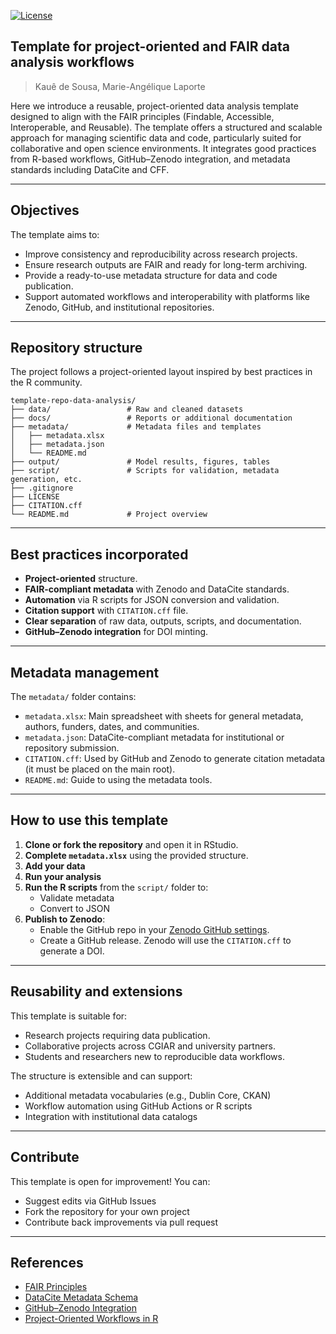 <!-- badges: start -->
[![License](https://img.shields.io/badge/License-CC%20BY%204.0-blue.svg)](https://creativecommons.org/licenses/by/4.0/deed.en) 
<!-- badges: end --> 

## Template for project-oriented and FAIR data analysis workflows
> Kauê de Sousa, Marie-Angélique Laporte

Here we introduce a reusable, project-oriented data analysis template designed to align with the FAIR principles (Findable, Accessible, Interoperable, and Reusable). The template offers a structured and scalable approach for managing scientific data and code, particularly suited for collaborative and open science environments. It integrates good practices from R-based workflows, GitHub–Zenodo integration, and metadata standards including DataCite and CFF.

---

## Objectives

The template aims to:

- Improve consistency and reproducibility across research projects.
- Ensure research outputs are FAIR and ready for long-term archiving.
- Provide a ready-to-use metadata structure for data and code publication.
- Support automated workflows and interoperability with platforms like Zenodo, GitHub, and institutional repositories.

---

## Repository structure

The project follows a project-oriented layout inspired by best practices in the R community.

```text
template-repo-data-analysis/
├── data/                 # Raw and cleaned datasets
├── docs/                 # Reports or additional documentation
├── metadata/             # Metadata files and templates
│   ├── metadata.xlsx
│   ├── metadata.json
│   └── README.md
├── output/               # Model results, figures, tables
├── script/               # Scripts for validation, metadata generation, etc.
├── .gitignore
├── LICENSE
├── CITATION.cff
└── README.md             # Project overview
```
---

## Best practices incorporated

- **Project-oriented** structure.
- **FAIR-compliant metadata** with Zenodo and DataCite standards.
- **Automation** via R scripts for JSON conversion and validation.
- **Citation support** with `CITATION.cff` file.
- **Clear separation** of raw data, outputs, scripts, and documentation.
- **GitHub–Zenodo integration** for DOI minting.

---

## Metadata management

The `metadata/` folder contains:

- `metadata.xlsx`: Main spreadsheet with sheets for general metadata, authors, funders, dates, and communities.
- `metadata.json`: DataCite-compliant metadata for institutional or repository submission.
- `CITATION.cff`: Used by GitHub and Zenodo to generate citation metadata (it must be placed on the main root).
- `README.md`: Guide to using the metadata tools.

---

## How to use this template

1. **Clone or fork the repository** and open it in RStudio.
2. **Complete `metadata.xlsx`** using the provided structure.
3. **Add your data**
4. **Run your analysis**
5. **Run the R scripts** from the `script/` folder to:
   - Validate metadata 
   - Convert to JSON
6. **Publish to Zenodo**:
   - Enable the GitHub repo in your [Zenodo GitHub settings](https://zenodo.org/account/settings/github/).
   - Create a GitHub release. Zenodo will use the `CITATION.cff` to generate a DOI.

---

## Reusability and extensions

This template is suitable for:
- Research projects requiring data publication.
- Collaborative projects across CGIAR and university partners.
- Students and researchers new to reproducible data workflows.

The structure is extensible and can support:
- Additional metadata vocabularies (e.g., Dublin Core, CKAN)
- Workflow automation using GitHub Actions or R scripts
- Integration with institutional data catalogs

---

## Contribute

This template is open for improvement! You can:
- Suggest edits via GitHub Issues
- Fork the repository for your own project
- Contribute back improvements via pull request

---

## References

- [FAIR Principles](https://www.go-fair.org/fair-principles/)
- [DataCite Metadata Schema](https://schema.datacite.org/)
- [GitHub–Zenodo Integration](https://docs.github.com/en/repositories/archiving-a-github-repository/about-archiving-repositories)
- [Project-Oriented Workflows in R](https://www.tidyverse.org/blog/2017/12/workflow-vs-script/)

